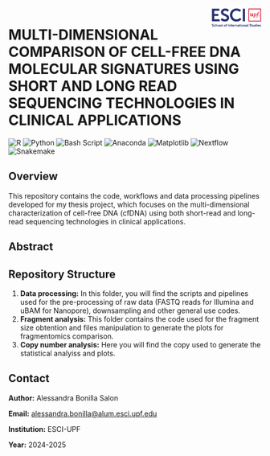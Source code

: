 <img align="right" width="100" src="img/esci-logo.png" width="100px" />

# MULTI-DIMENSIONAL COMPARISON OF CELL-FREE DNA MOLECULAR SIGNATURES USING SHORT AND LONG READ SEQUENCING TECHNOLOGIES IN CLINICAL APPLICATIONS

![R](https://img.shields.io/badge/r-%23276DC3.svg?style=for-the-badge&logo=r&logoColor=white) ![Python](https://img.shields.io/badge/python-3670A0?style=for-the-badge&logo=python&logoColor=ffdd54) ![Bash Script](https://img.shields.io/badge/bash_script-%23121011.svg?style=for-the-badge&logo=gnu-bash&logoColor=white) ![Anaconda](https://img.shields.io/badge/Anaconda-%2344A833.svg?style=for-the-badge&logo=anaconda&logoColor=white) ![Matplotlib](https://img.shields.io/badge/Matplotlib-%23ffffff.svg?style=for-the-badge&logo=Matplotlib&logoColor=black) 
![Nextflow](https://img.shields.io/badge/Nextflow-%23007ACC.svg?style=for-the-badge&logo=nextflow&logoColor=white) ![Snakemake](https://img.shields.io/badge/Snakemake-%23E6943B.svg?style=for-the-badge&logo=snakemake&logoColor=white)



## Overview

This repository contains the code, workflows and data processing pipelines developed for my thesis project, which focuses on the multi-dimensional characterization of cell-free DNA (cfDNA) using both short-read and long-read sequencing technologies in clinical applications. 

## Abstract


## Repository Structure
1. **Data processing:** In this folder, you will find the scripts and pipelines used for the pre-processing of raw data (FASTQ reads for Illumina and uBAM for Nanopore), downsampling and other general use codes.
3. **Fragment analysis:** This folder contains the code used for the fragment size obtention and files manipulation to generate the plots for fragmentomics comparison.
4. **Copy number analysis:** Here you will find the copy used to generate the statistical analyiss and plots.

## Contact
**Author:** Alessandra Bonilla Salon

**Email:** alessandra.bonilla@alum.esci.upf.edu

**Institution:** ESCI-UPF

**Year:** 2024-2025


